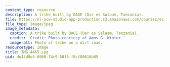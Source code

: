 ```yaml
---
content_type: resource
description: A trike built by DAGE (Dar es Salaam, Tanzania).
file: https://ol-ocw-studio-app-production.s3.amazonaws.com/courses/ec-721-wheelchair-design-in-developing-countries-spring-2009/de44d8e5896074c950f8f8cf80616b85_IMG_4465.jpg
file_type: image/jpeg
image_metadata:
  caption: A trike built by DAGE (Dar es Salaam, Tanzania).
  credit: 'Credit: Photo courtesy of Amos G. Winter.'
  image-alt: Photo of trike on a dirt road.
resourcetype: Image
title: IMG_4465.jpg
uid: de44d8e5-8960-74c9-50f8-f8cf80616b85
---
```

